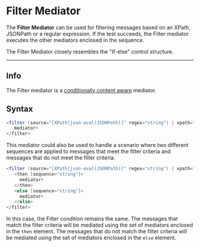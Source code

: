 # Filter Mediator

The **Filter Mediator** can be used for filtering messages based on an
XPath, JSONPath or a regular expression. If the test succeeds, the
Filter mediator executes the other mediators enclosed in the sequence.

The Filter Mediator closely resembles the "If-else" control structure.

---

## Info

The Filter mediator is a [conditionally content aware](https://apim.docs.wso2.com/en/latest/reference/mediators/about-mediators/#classification-of-mediators) mediator.

## Syntax

```java
<filter (source="[XPath|json-eval(JSONPath)]" regex="string") | xpath="[XPath|json-eval(JSONPath)]">
   mediator+
</filter>
```

This mediator could also be used to handle a scenario where two
different sequences are applied to messages that meet the filter
criteria and messages that do not meet the filter criteria.

```java
<filter (source="[XPath|json-eval(JSONPath)]" regex="string") | xpath="[XPath|json-eval(JSONPath)]">
   <then [sequence="string"]>
     mediator+
   </then>
   <else [sequence="string"]>
     mediator+
   </else>
</filter>
```

In this case, the Filter condition remains the same. The messages that
match the filter criteria will be mediated using the set of mediators
enclosed in the `then` element. The messages that do
not match the filter criteria will be mediated using the set of
mediators enclosed in the `else` element.
